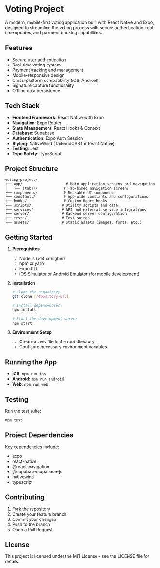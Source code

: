 # Voting Project

A modern, mobile-first voting application built with React Native and Expo, designed to streamline the voting process with secure authentication, real-time updates, and payment tracking capabilities.

## Features

- Secure user authentication
- Real-time voting system
- Payment tracking and management
- Mobile-responsive design
- Cross-platform compatibility (iOS, Android)
- Signature capture functionality
- Offline data persistence

## Tech Stack

- **Frontend Framework**: React Native with Expo
- **Navigation**: Expo Router
- **State Management**: React Hooks & Context
- **Database**: Supabase
- **Authentication**: Expo Auth Session
- **Styling**: NativeWind (TailwindCSS for React Native)
- **Testing**: Jest
- **Type Safety**: TypeScript

## Project Structure

```
voting-project/
├── app/                    # Main application screens and navigation
│   └── (tabs)/            # Tab-based navigation screens
├── components/            # Reusable UI components
├── constants/             # App-wide constants and configurations
├── hooks/                 # Custom React hooks
├── scripts/              # Utility scripts and data
├── services/             # API and external service integrations
├── server/               # Backend server configuration
├── tests/                # Test suites
└── assets/               # Static assets (images, fonts, etc.)
```

## Getting Started

1. **Prerequisites**
   - Node.js (v14 or higher)
   - npm or yarn
   - Expo CLI
   - iOS Simulator or Android Emulator (for mobile development)

2. **Installation**
   ```bash
   # Clone the repository
   git clone [repository-url]

   # Install dependencies
   npm install

   # Start the development server
   npm start
   ```

3. **Environment Setup**
   - Create a `.env` file in the root directory
   - Configure necessary environment variables

## Running the App

- **iOS**: `npm run ios`
- **Android**: `npm run android`
- **Web**: `npm run web`

## Testing

Run the test suite:
```bash
npm test
```

## Project Dependencies

Key dependencies include:
- expo
- react-native
- @react-navigation
- @supabase/supabase-js
- nativewind
- typescript

## Contributing

1. Fork the repository
2. Create your feature branch
3. Commit your changes
4. Push to the branch
5. Open a Pull Request

## License

This project is licensed under the MIT License - see the LICENSE file for details.
